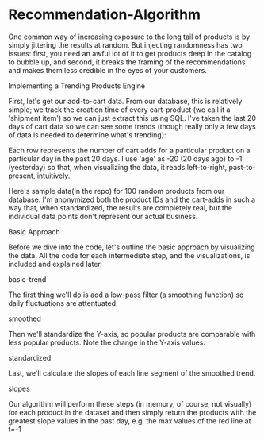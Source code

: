 # Recommendation-Algorithm

One common way of increasing exposure to the long tail of products is by simply jittering the results at random. But injecting randomness has two issues: first, you need an awful lot of it to get products deep in the catalog to bubble up, and second, it breaks the framing of the recommendations and makes them less credible in the eyes of your customers.

Implementing a Trending Products Engine

First, let's get our add-to-cart data. From our database, this is relatively simple; we track the creation time of every cart-product (we call it a 'shipment item') so we can just extract this using SQL. I've taken the last 20 days of cart data so we can see some trends (though really only a few days of data is needed to determine what's trending):

Each row represents the number of cart adds for a particular product on a particular day in the past 20 days. I use 'age' as -20 (20 days ago) to -1 (yesterday) so that, when visualizing the data, it reads left-to-right, past-to-present, intuitively.

Here's sample data(In the repo) for 100 random products from our database. I'm anonymized both the product IDs and the cart-adds in such a way that, when standardized, the results are completely real, but the individual data points don't represent our actual business.

Basic Approach

Before we dive into the code, let's outline the basic approach by visualizing the data. All the code for each intermediate step, and the visualizations, is included and explained later.

basic-trend

The first thing we'll do is add a low-pass filter (a smoothing function) so daily fluctuations are attentuated.

smoothed

Then we'll standardize the Y-axis, so popular products are comparable with less popular products. Note the change in the Y-axis values.

standardized

Last, we'll calculate the slopes of each line segment of the smoothed trend.

slopes

Our algorithm will perform these steps (in memory, of course, not visually) for each product in the dataset and then simply return the products with the greatest slope values in the past day, e.g. the max values of the red line at t=-1
